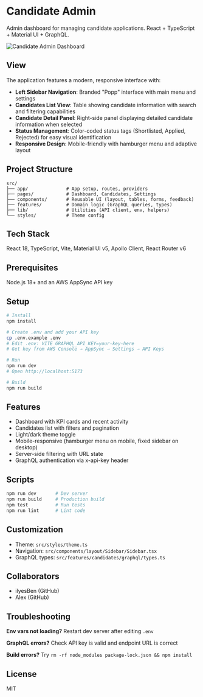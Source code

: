 # Candidate Admin

Admin dashboard for managing candidate applications. React + TypeScript + Material UI + GraphQL.

![Candidate Admin Dashboard](./candidate-admin-screenshot.png)

## View

The application features a modern, responsive interface with:

- **Left Sidebar Navigation**: Branded "Popp" interface with main menu and settings
- **Candidates List View**: Table showing candidate information with search and filtering capabilities
- **Candidate Detail Panel**: Right-side panel displaying detailed candidate information when selected
- **Status Management**: Color-coded status tags (Shortlisted, Applied, Rejected) for easy visual identification
- **Responsive Design**: Mobile-friendly with hamburger menu and adaptive layout

## Project Structure

```
src/
├── app/              # App setup, routes, providers
├── pages/            # Dashboard, Candidates, Settings
├── components/       # Reusable UI (layout, tables, forms, feedback)
├── features/         # Domain logic (GraphQL queries, types)
├── lib/              # Utilities (API client, env, helpers)
└── styles/           # Theme config
```

## Tech Stack

React 18, TypeScript, Vite, Material UI v5, Apollo Client, React Router v6

## Prerequisites

Node.js 18+ and an AWS AppSync API key

## Setup

```bash
# Install
npm install

# Create .env and add your API key
cp .env.example .env
# Edit .env: VITE_GRAPHQL_API_KEY=your-key-here
# Get key from AWS Console → AppSync → Settings → API Keys

# Run
npm run dev
# Open http://localhost:5173

# Build
npm run build
```

## Features

- Dashboard with KPI cards and recent activity
- Candidates list with filters and pagination
- Light/dark theme toggle
- Mobile-responsive (hamburger menu on mobile, fixed sidebar on desktop)
- Server-side filtering with URL state
- GraphQL authentication via x-api-key header

## Scripts

```bash
npm run dev       # Dev server
npm run build     # Production build
npm test          # Run tests
npm run lint      # Lint code
```

## Customization

- Theme: `src/styles/theme.ts`
- Navigation: `src/components/layout/Sidebar/Sidebar.tsx`
- GraphQL types: `src/features/candidates/graphql/types.ts`

## Collaborators

- ilyesBen (GitHub)
- Alex (GitHub)

## Troubleshooting

**Env vars not loading?** Restart dev server after editing `.env`

**GraphQL errors?** Check API key is valid and endpoint URL is correct

**Build errors?** Try `rm -rf node_modules package-lock.json && npm install`

## License

MIT

